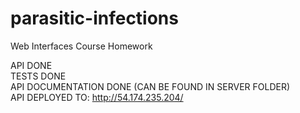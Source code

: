 # parasitic-infections
Web Interfaces Course Homework

API DONE <br>
TESTS DONE <br>
API DOCUMENTATION DONE (CAN BE FOUND IN SERVER FOLDER) <br>
API DEPLOYED TO: http://54.174.235.204/
